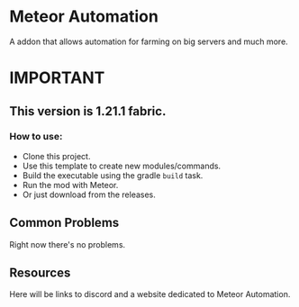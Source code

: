 # Meteor Automation

A addon that allows automation for farming on big servers and much more.

# IMPORTANT
## This version is 1.21.1 fabric.</h2>

### How to use:  
- Clone this project.
- Use this template to create new modules/commands.
- Build the executable using the gradle `build` task.
- Run the mod with Meteor.
- Or just download from the releases.

## Common Problems
Right now there's no problems.

## Resources
Here will be links to discord and a website dedicated to Meteor Automation.

